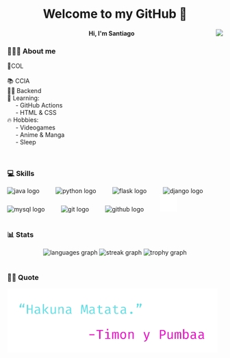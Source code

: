 <h1 align="center">Welcome to my GitHub 👋</h1>

<img align="right" height="300" src="https://media0.giphy.com/media/v1.Y2lkPTc5MGI3NjExem12Ym81ZmwzNjN1YnN5eG5zbjk2dndvdGRjMGh1NWIzdm1idHJqYiZlcD12MV9pbnRlcm5hbF9naWZfYnlfaWQmY3Q9Zw/a6pzK009rlCak/giphy.gif"  />

<h4 align="center">Hi, I'm Santiago</h4>

<h3 align="left">👨🏽‍💻​ About me</h3>

<p align="left">📍​COL<br><br>📚 CCIA<br>💪🏻​ Backend<br>🌱​ Learning:<br>&nbsp;&nbsp;&nbsp;&nbsp;&nbsp;- GitHub Actions<br>&nbsp;&nbsp;&nbsp;&nbsp;&nbsp;- HTML & CSS<br>🔥​ Hobbies:<br>&nbsp;&nbsp;&nbsp;&nbsp;&nbsp;- Videogames<br>&nbsp;&nbsp;&nbsp;&nbsp;&nbsp;- Anime & Manga<br>&nbsp;&nbsp;&nbsp;&nbsp;&nbsp;- Sleep</p>
<br>

<h3 align="left">💻​ Skills</h3>

<div align="left">
  <img src="https://cdn.jsdelivr.net/gh/devicons/devicon/icons/java/java-original.svg" height="40" alt="java logo"  />
  <img width="30" />
  <img src="https://cdn.jsdelivr.net/gh/devicons/devicon/icons/python/python-original.svg" height="40" alt="python logo"  />
  <img width="30" />
  <img src="https://skillicons.dev/icons?i=flask" height="40" alt="flask logo"  />
  <img width="30" />
  <img src="https://cdn.simpleicons.org/django/092E20" height="40" alt="django logo"  />
  <img width="30" />
  <img src="https://cdn.jsdelivr.net/gh/devicons/devicon/icons/mysql/mysql-original.svg" height="40" alt="mysql logo"  />
  <img width="30" />
  <img src="https://cdn.simpleicons.org/git/F05032" height="40" alt="git logo"  />
  <img width="30" />
  <img src="https://skillicons.dev/icons?i=github" height="40" alt="github logo"  />
  <img width="30" />
  <img height="40" src="https://github.com/SKing25/SKing25/blob/main/assets/render.svg"  />
</div>
<br>

<h3 align="left">📊​​ Stats</h3>

<div align="center">
  <img src="https://github-readme-stats.vercel.app/api/top-langs?username=SKing25&locale=en&hide_title=false&layout=compact&card_width=320&langs_count=5&theme=tokyonight&hide_border=true&order=2" height="150" alt="languages graph"  />
  <img src="https://streak-stats.demolab.com?user=SKing25&locale=en&mode=weekly&theme=tokyonight&hide_border=true&border_radius=5&order=3" height="150" alt="streak graph"  />
  <img src="https://github-profile-trophy.vercel.app?username=SKing25&theme=tokyonight&column=-1&row=1&margin-w=8&margin-h=8&no-bg=true&no-frame=true&order=4" height="150" alt="trophy graph"  />
</div>
<br>

<h3 align="left">✍🏻​​ Quote</h3>

<div align="left">
  <img height="150" src="https://github.com/SKing25/SKing25/blob/main/assets/Hakuna%20Matata.png"  />
</div>
